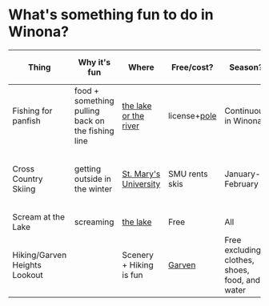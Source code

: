 # What's something fun to do in Winona?  

| Thing | Why it's fun | Where | Free/cost? | Season? | Who thinks so? |
|---|---|---|---|---|---|
| Fishing for panfish | food + something pulling back on the fishing line | [the lake or the river](https://www.dnr.state.mn.us/gofishing/where-fish.html) | license+[pole](https://www.winona.edu/outdoor-education-recreation/) | Continuous in Winona | Nathan|
| Cross Country Skiing | getting outside in the winter | [St. Mary's University](https://saintmaryssports.com/sports/2016/2/18/NSC_0218161559.aspx) | SMU rents skis | January-February | Nathan and [lots of elemetary school kids](https://www.myxc.org/clubs/winona) |
| Scream at the Lake | screaming | [the lake](https://www.google.com/maps/place/Lake+Lodge+Recreation+Center,+Winona+Park+%26+Rec/@44.0383193,-91.6446129,2168m/data=!3m1!1e3!4m14!1m7!3m6!1s0x87f96c52a035e83d:0xcdf4b961e7152176!2sLake+Winona!8m2!3d44.0379541!4d-91.6384287!16s%2Fg%2F1hhhp7ltt!3m5!1s0x87f96dad14ad1153:0xebbf9b1730ab4ed9!8m2!3d44.040866!4d-91.64458!16s%2Fg%2F11lghgbp6n?entry=ttu&g_ep=EgoyMDI0MTAxNi4wIKXMDSoASAFQAw%3D%3D) | Free | All | Josh M |
| Hiking/Garven Heights Lookout | | Scenery + Hiking is fun | [Garven](https://www.google.com/maps/place/Garvin+Heights+City+Park/@44.03342,-91.651537,17z/data=!3m1!4b1!4m6!3m5!1s0x87f96dba5f2bca01:0x92e20015126dec51!8m2!3d44.03342!4d-91.651537!16s%2Fg%2F1xb2f3_w?entry=ttu&g_ep=EgoyMDI0MTAyMy4wIKXMDSoASAFQAw%3D%3D) | Free excluding clothes, shoes, food, and water | Just don't go in the winter | Chase B
